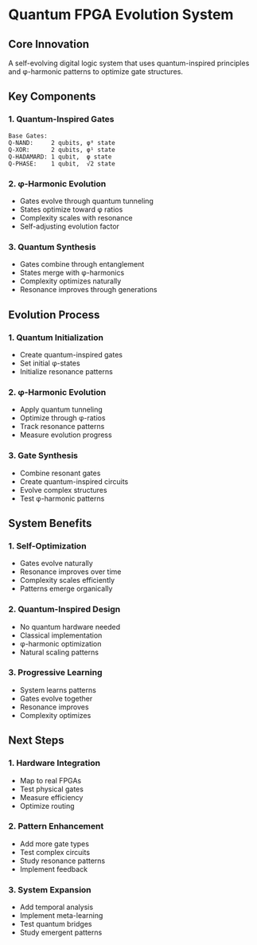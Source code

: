 # Quantum FPGA Evolution System

## Core Innovation
A self-evolving digital logic system that uses quantum-inspired principles and φ-harmonic patterns to optimize gate structures.

## Key Components

### 1. Quantum-Inspired Gates
```
Base Gates:
Q-NAND:     2 qubits, φ⁰ state
Q-XOR:      2 qubits, φ¹ state
Q-HADAMARD: 1 qubit,  φ state
Q-PHASE:    1 qubit,  √2 state
```

### 2. φ-Harmonic Evolution
- Gates evolve through quantum tunneling
- States optimize toward φ ratios
- Complexity scales with resonance
- Self-adjusting evolution factor

### 3. Quantum Synthesis
- Gates combine through entanglement
- States merge with φ-harmonics
- Complexity optimizes naturally
- Resonance improves through generations

## Evolution Process

### 1. Quantum Initialization
- Create quantum-inspired gates
- Set initial φ-states
- Initialize resonance patterns

### 2. φ-Harmonic Evolution
- Apply quantum tunneling
- Optimize through φ-ratios
- Track resonance patterns
- Measure evolution progress

### 3. Gate Synthesis
- Combine resonant gates
- Create quantum-inspired circuits
- Evolve complex structures
- Test φ-harmonic patterns

## System Benefits

### 1. Self-Optimization
- Gates evolve naturally
- Resonance improves over time
- Complexity scales efficiently
- Patterns emerge organically

### 2. Quantum-Inspired Design
- No quantum hardware needed
- Classical implementation
- φ-harmonic optimization
- Natural scaling patterns

### 3. Progressive Learning
- System learns patterns
- Gates evolve together
- Resonance improves
- Complexity optimizes

## Next Steps

### 1. Hardware Integration
- Map to real FPGAs
- Test physical gates
- Measure efficiency
- Optimize routing

### 2. Pattern Enhancement
- Add more gate types
- Test complex circuits
- Study resonance patterns
- Implement feedback

### 3. System Expansion
- Add temporal analysis
- Implement meta-learning
- Test quantum bridges
- Study emergent patterns
